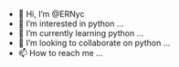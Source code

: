 - 👋 Hi, I’m @ERNyc
- 👀 I’m interested in python ...
- 🌱 I’m currently learning python ...
- 💞️ I’m looking to collaborate on python ...
- 📫 How to reach me ...

<!---
ERNyc/ERNyc is a ✨ special ✨ repository because its `README.md` (this file) appears on your GitHub profile.
You can click the Preview link to take a look at your changes.
--->
